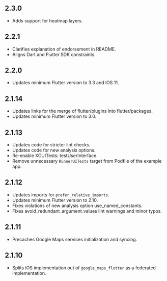 ## 2.3.0

* Adds support for heatmap layers.

## 2.2.1

* Clarifies explanation of endorsement in README.
* Aligns Dart and Flutter SDK constraints.

## 2.2.0

* Updates minimum Flutter version to 3.3 and iOS 11.

## 2.1.14

* Updates links for the merge of flutter/plugins into flutter/packages.
* Updates minimum Flutter version to 3.0.

## 2.1.13

* Updates code for stricter lint checks.
* Updates code for new analysis options.
* Re-enable XCUITests: testUserInterface.
* Remove unnecessary `RunnerUITests` target from Podfile of the example app.

## 2.1.12

* Updates imports for `prefer_relative_imports`.
* Updates minimum Flutter version to 2.10.
* Fixes violations of new analysis option use_named_constants.
* Fixes avoid_redundant_argument_values lint warnings and minor typos.

## 2.1.11

* Precaches Google Maps services initialization and syncing.

## 2.1.10

* Splits iOS implementation out of `google_maps_flutter` as a federated
  implementation.
